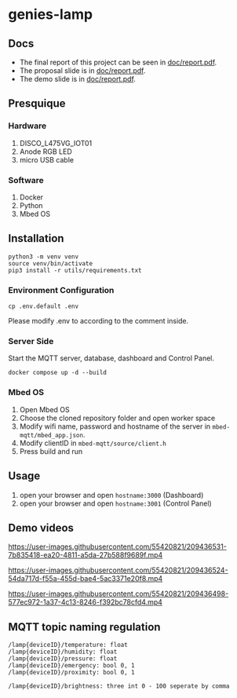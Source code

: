 # genies-lamp

## Docs

- The final report of this project can be seen in [doc/report.pdf](https://github.com/ESlab2022/genies-lamp/blob/main/doc/report.pdf).
- The proposal slide is in [doc/report.pdf](https://github.com/ESlab2022/genies-lamp/blob/main/doc/proposal.pdf).
- The demo slide is in [doc/report.pdf](https://github.com/ESlab2022/genies-lamp/blob/main/doc/demo.pdf).

## Presquique

### Hardware

1. DISCO_L475VG_IOT01
2. Anode RGB LED
3. micro USB cable

### Software

1. Docker
2. Python
3. Mbed OS

## Installation

```shell
python3 -m venv venv
source venv/bin/activate
pip3 install -r utils/requirements.txt
```

### Environment Configuration

```shell
cp .env.default .env
```

Please modify .env to according to the comment inside.

### Server Side

Start the MQTT server, database, dashboard and Control Panel.

```shell
docker compose up -d --build
```

### Mbed OS

1. Open Mbed OS
2. Choose the cloned repository folder and open worker space
3. Modify wifi name, password and hostname of the server in `mbed-mqtt/mbed_app.json`.
4. Modify clientID in `mbed-mqtt/source/client.h`
5. Press build and run

## Usage

1. open your browser and open `hostname:3000` (Dashboard)
2. open your browser and open `hostname:3001` (Control Panel)

## Demo videos

https://user-images.githubusercontent.com/55420821/209436531-7b835418-ea20-4811-a5da-27b588f9689f.mp4


https://user-images.githubusercontent.com/55420821/209436524-54da717d-f55a-455d-bae4-5ac3371e20f8.mp4


https://user-images.githubusercontent.com/55420821/209436498-577ec972-1a37-4c13-8246-f392bc78cfd4.mp4

## MQTT topic naming regulation

```
/lamp{deviceID}/temperature: float
/lamp{deviceID}/humidity: float
/lamp{deviceID}/pressure: float
/lamp{deviceID}/emergency: bool 0, 1
/lamp{deviceID}/proximity: bool 0, 1

/lamp{deviceID}/brightness: three int 0 - 100 seperate by comma
```
